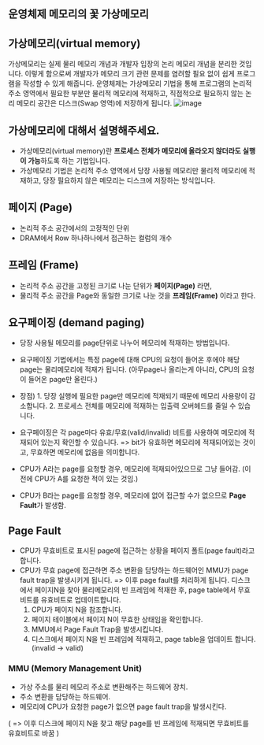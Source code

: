 ## 운영체제 메모리의 꽃 가상메모리


## 가상메모리(virtual memory)
가상메모리는 실제 물리 메모리 개념과 개발자 입장의 논리 메모리 개념을 분리한 것입니다.
이렇게 함으로써 개발자가 메모리 크기 관련 문제를 염려할 필요 없이 쉽게 프로그램을 작성할 수 있게 해줍니다.
운영체제는 가상메모리 기법을 통해 
프로그램의 논리적 주소 영역에서 필요한 부분만 물리적 메모리에 적재하고,
직접적으로 필요하지 않는 논리 메모리 공간은 디스크(Swap 영역)에 저장하게 됩니다.
![image](https://github.com/acrnm148/CS_STUDY/assets/67724306/935e4916-d712-4fb5-973f-973914dda852)



## 가상메모리에 대해서 설명해주세요.
- 가상메모리(virtual memory)란 **프로세스 전체가 메모리에 올라오지 않더라도 실행이 가능**하도록 하는 기법입니다.
- 가상메모리 기법은 논리적 주소 영역에서 당장 사용될 메모리만 물리적 메모리에 적재하고, 당장 필요하지 않은 메모리는 디스크에 저장하는 방식입니다.


## 페이지 (Page)
- 논리적 주소 공간에서의 고정적인 단위
- DRAM에서 Row 하나하나에서 접근하는 컬럼의 개수
## 프레임 (Frame)
- 논리적 주소 공간을 고정된 크기로 나눈 단위가 **페이지(Page)** 라면,
- 물리적 주소 공간을 Page와 동일한 크기로 나눈 것을 **프레임(Frame)** 이라고 한다.
  

## 요구페이징 (demand paging)
- 당장 사용될 메모리를 page단위로 나누어 메모리에 적재하는 방법입니다.
- 요구페이징 기법에서는 특정 page에 대해 CPU의 요청이 들어온 후에야 해당 page는 물리메모리에 적재가 됩니다.
  (아무page나 올리는게 아니라, CPU의 요청이 들어온 page만 올린다.)
  
- 장점) 1. 당장 실행에 필요한 page만 메모리에 적재되기 때문에 메모리 사용량이 감소합니다.
        2. 프로세스 전체를 메모리에 적재하는 입출력 오버헤드를 줄일 수 있습니다.
- 요구페이징은 각 page마다 유효/무효(valid/invalid) 비트를 사용하여 메모리에 적재되어 있는지 확인할 수 있습니다.
    => bit가 유효하면 메모리에 적재되어있는 것이고, 무효하면 메모리에 없음을 의미합니다.

- CPU가 A라는 page를 요청할 경우, 메모리에 적재되어있으므로 그냥 들어감. (이전에 CPU가 A를 요청한 적이 있는 것임.)
- CPU가 B라는 page를 요청할 경우, 메모리에 없어 접근할 수가 없으므로 **Page Fault**가 발생함.


## Page Fault
- CPU가 무효비트로 표시된 page에 접근하는 상황을 페이지 폴트(page fault)라고 합니다.
- CPU가 무효 page에 접근하면 주소 변환을 담당하는 하드웨어인 MMU가 page fault trap을 발생시키게 됩니다.
   => 이후 page fault를 처리하게 됩니다. 디스크에서 페이지N을 찾아 물리메모리의 빈 프레임에 적재한 후, page table에서 무효비트를 유효비트로 업데이트합니다.
    1. CPU가 페이지 N을 참조합니다.
    2. 페이지 테이블에서 페이지 N이 무효한 상태임을 확인합니다.
    3. MMU에서 Page Fault Trap을 발생시킵니다.
    4. 디스크에서 페이지 N을 빈 프레임에 적재하고, page table을 업데이트 합니다. (invalid -> valid)

### MMU (Memory Management Unit)
- 가상 주소를 물리 메모리 주소로 변환해주는 하드웨어 장치.
- 주소 변환을 담당하는 하드웨어.
- 메모리에 CPU가 요청한 page가 없으면 page fault trap을 발생시킨다.

( => 이후 디스크에 페이지 N을 찾고 해당 page를 빈 프레임에 적재되면 무효비트를 유효비트로 바꿈 )






